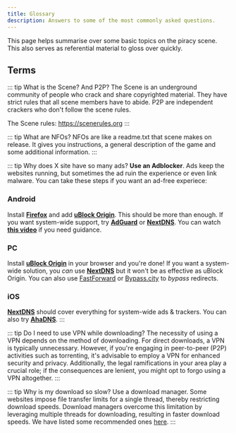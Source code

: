 ```yaml
---
title: Glossary
description: Answers to some of the most commonly asked questions.
---
```


This page helps summarise over some basic topics on the piracy scene. This also serves as referential material to gloss over quickly.

## Terms

::: tip What is the Scene? And P2P?
The Scene is an underground community of people who crack and share copyrighted material. They have strict rules that all scene members have to abide. P2P are independent crackers who don't follow the scene rules.

The Scene rules: https://scenerules.org
:::

::: tip What are NFOs?
NFOs are like a readme.txt that scene makes on release. It gives you instructions, a general description of the game and some additional information.
:::

::: tip Why does X site have so many ads?
**Use an Adblocker**. Ads keep the websites running, but sometimes the ad ruin the experience or even link malware. You can take these steps if you want an ad-free experiece:

### Android

Install [**Firefox**](https://play.google.com/store/apps/details?id=org.mozilla.firefox) and add [**uBlock Origin**](https://addons.mozilla.org/android/addon/ublock-origin). This should be more than enough. If you want system-wide support, try [**AdGuard**](https://adguard.com/adguard-android/overview.html) or [**NextDNS**](https://nextdns.io). You can watch [**this video**](https://youtu.be/WUG57ynLb8I) if you need guidance.

### PC

Install [**uBlock Origin**](https://ublockorigin.com) in your browser and you're done! If you want a system-wide solution, you _can_ use [**NextDNS**](https://nextdns.io) but it won't be as effective as uBlock Origin. You can also use [FastForward](https://fastforward.team) or [Bypass.city](https://bypass.city) to _bypass_ redirects.

### iOS

[**NextDNS**](https://nextdns.io) should cover everything for system-wide ads & trackers. You can also try [**AhaDNS**](https://ahadns.com).
:::

::: tip Do I need to use VPN while downloading?
The necessity of using a VPN depends on the method of downloading. For direct downloads, a VPN is typically unnecessary. However, if you're engaging in peer-to-peer (P2P) activities such as torrenting, it's advisable to employ a VPN for enhanced security and privacy. Additionally, the legal ramifications in your area play a crucial role; if the consequences are lenient, you might opt to forgo using a VPN altogether.
:::

::: tip Why is my download so slow?
Use a download manager. Some websites impose file transfer limits for a single thread, thereby restricting download speeds. Download managers overcome this limitation by leveraging multiple threads for downloading, resulting in faster download speeds. We have listed some recommended ones [here](/useful).
:::
